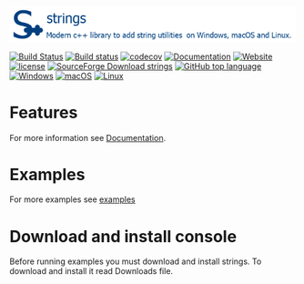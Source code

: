 [![strings](docs/pictures/stringsHeader.png)](README.md)

[![Build Status](https://travis-ci.org/gammasoft71/xtd.strings.svg?branch=master)](https://travis-ci.org/gammasoft71/xtd.strings)
[![Build status](https://ci.appveyor.com/api/projects/status/tark5puo8mou967a?svg=true)](https://ci.appveyor.com/project/gammasoft71/xtd-strings)
[![codecov](https://codecov.io/gh/gammasoft71/strings/branch/master/graph/badge.svg)](https://codecov.io/gh/gammasoft71/strings)
[![Documentation](https://codedocs.xyz/gammasoft71/xtd.strings.svg)](https://codedocs.xyz/gammasoft71/xtd.strings/)
[![Website](https://img.shields.io/website-up-down-green-red/http/shields.io.svg?label=xtd-strings%20website)](https://gammasoft71.wixsite.com/xtd-strings)
[![license](https://img.shields.io/github/license/gammasoft71/strings.svg)](LICENSE.md)
[![SourceForge Download strings](https://img.shields.io/sourceforge/dt/strings-cpp.svg)](https://sourceforge.net/projects/strings-cpp/files/latest/download)
[![GitHub top language](https://img.shields.io/github/languages/top/gammasoft71/strings.svg)](README.md)
[![Windows](https://img.shields.io/badge/os-Windows-004080.svg)](README.md)
[![macOS](https://img.shields.io/badge/os-macOS-004080.svg)](README.md)
[![Linux](https://img.shields.io/badge/os-Linux-004080.svg)](README.md)

# Features

For more information see [Documentation](docs).

# Examples

For more examples see [examples](examples)

# Download and install console

Before running examples you must download and install strings. To download and install it read Downloads file.

